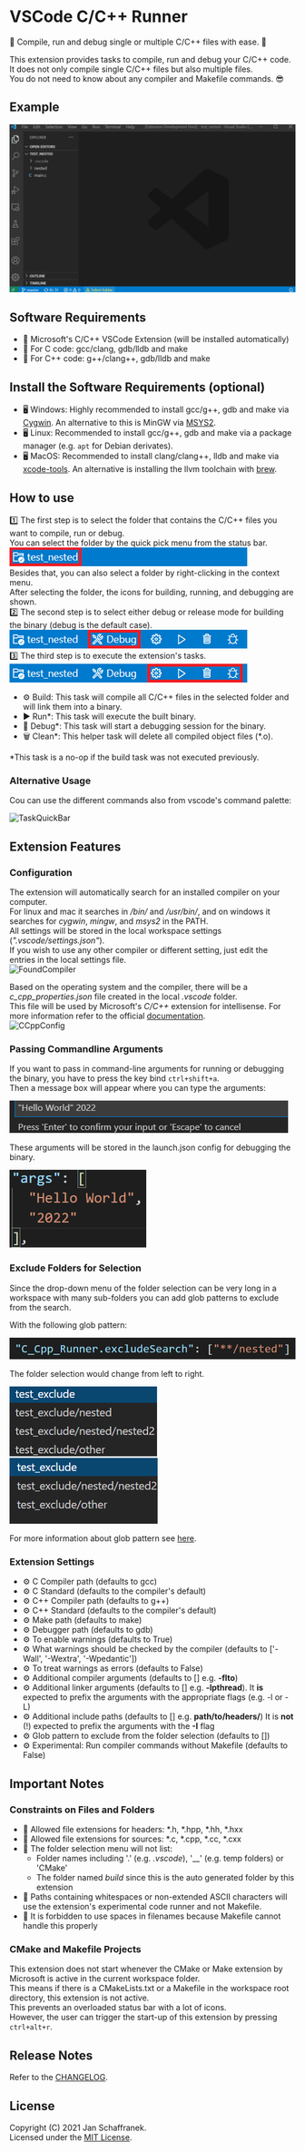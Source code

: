 # VSCode C/C++ Runner

🚀 Compile, run and debug single or multiple C/C++ files with ease. 🚀

This extension provides tasks to compile, run and debug your C/C++ code.  
It does not only compile single C/C++ files but also multiple files.  
You do not need to know about any compiler and Makefile commands. 😎

## Example

![ExampleGif](https://github.com/franneck94/vscode-c-cpp-runner/raw/HEAD/./media/ExecuteTasks.gif?raw=true)

## Software Requirements

- 🔧 Microsoft's C/C++ VSCode Extension (will be installed automatically)
- 🔧 For C code: gcc/clang, gdb/lldb and make
- 🔧 For C++ code: g++/clang++, gdb/lldb and make

## Install the Software Requirements (optional)

- 🖥️ Windows: Highly recommended to install gcc/g++, gdb and make via [Cygwin](https://www.cygwin.com/). An alternative to this is MinGW via [MSYS2](https://www.msys2.org/).
- 🖥️ Linux: Recommended to install gcc/g++, gdb and make via a package manager (e.g. `apt` for Debian derivates).
- 🖥️ MacOS: Recommended to install clang/clang++, lldb and make via [xcode-tools](https://developer.apple.com/xcode/features/). An alternative is installing the llvm toolchain with [brew](https://apple.stackexchange.com/a/362837).

## How to use

1️⃣ The first step is to select the folder that contains the C/C++ files you want to compile, run or debug.  
You can select the folder by the quick pick menu from the status bar.  
![TaskStatusBar](https://github.com/franneck94/vscode-c-cpp-runner/raw/HEAD/./media/FolderStatusBar.png)  
Besides that, you can also select a folder by right-clicking in the context menu.  
After selecting the folder, the icons for building, running, and debugging are shown.  
2️⃣ The second step is to select either debug or release mode for building the binary (debug is the default case).  
![TaskStatusBar](https://github.com/franneck94/vscode-c-cpp-runner/raw/HEAD/./media/ModeStatusBar.png)  
3️⃣ The third step is to execute the extension's tasks.  
![TaskStatusBar](https://github.com/franneck94/vscode-c-cpp-runner/raw/HEAD/./media/TaskStatusBar.png)

- ⚙️ Build: This task will compile all C/C++ files in the selected folder and will link them into a binary.
- ▶️ Run*: This task will execute the built binary.
- 🐞 Debug*: This task will start a debugging session for the binary.
- 🗑️ Clean*: This helper task will delete all compiled object files (*.o).

*This task is a no-op if the build task was not executed previously.

### Alternative Usage

Cou can use the different commands also from vscode's command palette:

![TaskQuickBar](https://github.com/franneck94/vscode-c-cpp-runner/raw/HEAD/./media/CommandPalette.png)

## Extension Features

### Configuration

The extension will automatically search for an installed compiler on your computer.  
For linux and mac it searches in */bin/* and */usr/bin/*, and on windows it searches for *cygwin*, *mingw*, and *msys2* in the PATH.  
All settings will be stored in the local workspace settings (*".vscode/settings.json"*).  
If you wish to use any other compiler or different setting, just edit the entries in the local settings file.  
![FoundCompiler](https://github.com/franneck94/vscode-c-cpp-runner/raw/HEAD/./media/FoundCompiler.png)  

Based on the operating system and the compiler, there will be a *c_cpp_properties.json* file created in the local *.vscode* folder.  
This file will be used by Microsoft's *C/C++* extension for intellisense. For more information refer to the official [documentation](https://code.visualstudio.com/docs/cpp/c-cpp-properties-schema-reference).  
![CCppConfig](https://github.com/franneck94/vscode-c-cpp-runner/raw/HEAD/./media/CCppConfig.png)  

### Passing Commandline Arguments

If you want to pass in command-line arguments for running or debugging the binary, you have to press the key bind `ctrl+shift+a`.  
Then a message box will appear where you can type the arguments:

![Arguments](https://github.com/franneck94/vscode-c-cpp-runner/raw/HEAD/./media/arguments.png)

These arguments will be stored in the launch.json config for debugging the binary.

![ArgumentsDebug](https://github.com/franneck94/vscode-c-cpp-runner/raw/HEAD/./media/argumentsDebug.png)

### Exclude Folders for Selection

Since the drop-down menu of the folder selection can be very long in a workspace with many sub-folders you can add glob patterns to exclude from the search.

With the following glob pattern:

![ExcludePattern](https://github.com/franneck94/vscode-c-cpp-runner/raw/HEAD/./media/excludePattern.png)

The folder selection would change from left to right.

![ExcludePaths1](https://github.com/franneck94/vscode-c-cpp-runner/raw/HEAD/./media/excludePaths1.png)
![ExcludePaths2](https://github.com/franneck94/vscode-c-cpp-runner/raw/HEAD/./media/excludePaths2.png)

For more information about glob pattern see [here](https://en.wikipedia.org/wiki/Glob_(programming)#Syntax).

### Extension Settings

- ⚙️ C Compiler path (defaults to gcc)
- ⚙️ C Standard (defaults to the compiler's default)
- ⚙️ C++ Compiler path (defaults to g++)
- ⚙️ C++ Standard (defaults to the compiler's default)
- ⚙️ Make path (defaults to make)
- ⚙️ Debugger path (defaults to gdb)
- ⚙️ To enable warnings (defaults to True)
- ⚙️ What warnings should be checked by the compiler (defaults to ['-Wall', '-Wextra', '-Wpedantic'])
- ⚙️ To treat warnings as errors (defaults to False)
- ⚙️ Additional compiler arguments (defaults to [] e.g. **-flto**)
- ⚙️ Additional linker arguments (defaults to [] e.g. **-lpthread**). It **is** expected to prefix the arguments with the appropriate flags (e.g. -l or -L)
- ⚙️ Additional include paths (defaults to [] e.g. **path/to/headers/**) It is **not** (!) expected to prefix the arguments with the **-I** flag
- ⚙️ Glob pattern to exclude from the folder selection (defaults to [])
- ⚙️ Experimental: Run compiler commands without Makefile (defaults to False)

## Important Notes

### Constraints on Files and Folders

- 📝 Allowed file extensions for headers: \*.h, \*.hpp, \*.hh, \*.hxx
- 📝 Allowed file extensions for sources: \*.c, \*.cpp, \*.cc, \*.cxx
- 📁 The folder selection menu will not list:
  - Folder names including '.' (e.g. *.vscode*), '\_\_' (e.g. temp folders) or 'CMake'
  - The folder named *build* since this is the auto generated folder by this extension
- 📝 Paths containing whitespaces or non-extended ASCII characters will use the extension's experimental code runner and not Makefile.
- 📝 It is forbidden to use spaces in filenames because Makefile cannot handle this properly

### CMake and Makefile Projects

This extension does not start whenever the CMake or Make extension by Microsoft is active in the current workspace folder.  
This means if there is a CMakeLists.txt or a Makefile in the workspace root directory, this extension is not active.  
This prevents an overloaded status bar with a lot of icons.  
However, the user can trigger the start-up of this extension by pressing `ctrl+alt+r`.

## Release Notes

Refer to the [CHANGELOG](https://github.com/franneck94/vscode-c-cpp-runner/blob/HEAD/CHANGELOG.md).

## License

Copyright (C) 2021 Jan Schaffranek.  
Licensed under the [MIT License](https://github.com/franneck94/vscode-c-cpp-runner/blob/HEAD/LICENSE).
